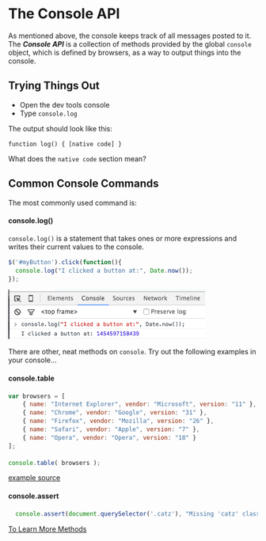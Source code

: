 # The Console API

As mentioned above, the console keeps track of all messages posted to it. The ***Console API*** is a collection of methods provided by the global `console` object, which is defined by browsers, as a way to output things into the console.

## Trying Things Out

- Open the dev tools console
- Type `console.log`

The output should look like this:

```
function log() { [native code] }
```

What does the  `native code` section mean?

## Common Console Commands

The most commonly used command is:

#### console.log()

`console.log()` is a statement that takes ones or more expressions and writes their current values to the console.

```javascript
$('#myButton').click(function(){
  console.log("I clicked a button at:", Date.now());
});
```

![console](../assets/debug-log.png)

There are other, neat methods on `console`. Try out the following examples in your console...

#### console.table

```javascript
var browsers = [
	{ name: "Internet Explorer", vendor: "Microsoft", version: "11" },
	{ name: "Chrome", vendor: "Google", version: "31" },
	{ name: "Firefox", vendor: "Mozilla", version: "26" },
	{ name: "Safari", vendor: "Apple", version: "7" },
	{ name: "Opera", vendor: "Opera", version: "18" }
];

console.table( browsers );
```
[example source](http://www.sitepoint.com/three-little-known-development-console-api-methods/)

#### console.assert

```javascript
  console.assert(document.querySelector('.catz'), "Missing 'catz' class")
```

[To Learn More Methods](https://github.com/DeveloperToolsWG/console-object/blob/master/api.md)
